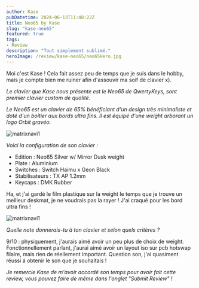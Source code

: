 ```yaml
---
author: Kase
pubDatetime: 2024-06-13T11:48:22Z
title: Neo65 by Kase
slug: "kase-neo65"
featured: true
tags:
- Review
description: "Tout simplement sublimé."
heroImage: /review/kase-neo65/neo65Hero.jpg
---
```


Moi c'est Kase ! Cela fait assez peu de temps que je suis dans le hobby, mais je compte bien me ruiner afin d'assouvir ma soif de clavier x).

_Le clavier que Kase nous présente est le Neo65 de QwertyKeys, sont premier clavier custom de qualité._


_Le Neo65 est un clavier de 65% bénéficiant d'un design très minimaliste et doté d'un boîtier aux bords ultra fins. Il est équipé d'une weight arborant un logo Orbit gravéo._ 

![matrixnavi1](/review/kase-neo65/neo651.jpg)

_Voici la configuration de son clavier :_

- Edition : Neo65 Silver w/ Mirror Dusk weight
- Plate : Aluminium
- Switches : Switch Haimu x Geon Black
- Stabilisateurs : TX AP 1.2mm
- Keycaps : DMK Rubber

Ha, et j'ai gardé le film plastique sur la weight le temps que je trouve un meilleur deskmat, je ne voudrais pas la rayer ! J'ai craqué pour les bord ultra fins !

![matrixnavi1](/review/kase-neo65/neo652.jpg)

_Quelle note donnerais-tu à ton clavier et selon quels critères ?_

9/10 : physiquement, j'aurais aimé avoir un peu plus de choix de weight. Fonctionnellement parlant, j'aurai aimé avoir un layout iso sur pcb hotswap filaire, mais rien de réellement important. Question son, j'ai quasiment réussi á obtenir le son que je souhaitais !

_Je remercie Kase de m'avoir accordé son temps pour avoir fait cette review, vous pouvez faire de même dans l'onglet "Submit Review" !_